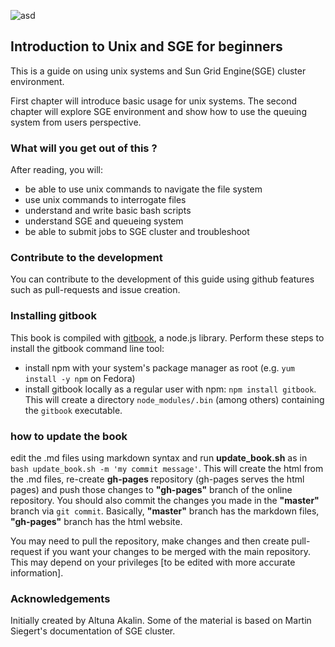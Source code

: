 ![asd](http://bioinformatics.mdc-berlin.de/img/GroupLogo.png)






## Introduction to Unix and SGE for beginners



This is a guide on using unix systems and Sun Grid Engine(SGE) cluster environment.

First chapter will introduce basic usage for unix systems. The second chapter will explore SGE environment and show how to use the queuing system from users perspective.

###  What will you get out of this ?

After reading, you will:

* be able to use unix commands to navigate the file system
* use unix commands to interrogate files
* understand and write basic bash scripts
* understand SGE and queueing system
* be able to submit jobs to SGE cluster and troubleshoot

### Contribute to the development

You can contribute to the development of this guide using github features such as pull-requests and issue creation.


### Installing gitbook

This book is compiled with
[gitbook](https://github.com/GitbookIO/gitbook), a node.js library.
Perform these steps to install the gitbook command line tool:

- install npm with your system's package manager as root (e.g. `yum
  install -y npm` on Fedora)
- install gitbook locally as a regular user with npm: `npm install
  gitbook`.  This will create a directory `node_modules/.bin` (among
  others) containing the `gitbook` executable.


### how to update the book

edit the .md files using markdown syntax and run **update_book.sh** as in `bash update_book.sh -m 'my commit message'`. This will create the html from the .md files, re-create **gh-pages** repository (gh-pages serves the html pages) and push those changes to **"gh-pages"** branch of the online repository. You should also commit the changes you made in the **"master"** branch via `git commit`. Basically, **"master"** branch has the markdown files, **"gh-pages"** branch has the html website.

You may need to pull the repository, make changes and then create pull-request if you want your changes to be merged with the main repository. This may depend on your privileges [to be edited with more accurate information].


### Acknowledgements
Initially created by Altuna Akalin. Some of the material is based on Martin Siegert's documentation of SGE cluster.

